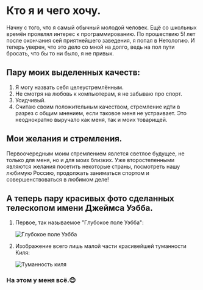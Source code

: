 # Кто я и чего хочу.

Начну с того, что я самый обычный молодой человек. Ещё со школьных времён проявлял интерес к программированию. По прошествию 5! лет после окончания сей приятнейшего заведения, я попал в Нетологию. И теперь уверен, что это дело со мной на долго, ведь на пол пути бросать, что бы то ни было, я не привык.

## Пару моих выделенных качеств:
1. Я могу назвать себя целеустремлённым.
2. Не смотря на любовь к компьютерам, я не забываю про спорт.
3. Усидчивый. 
4. Считаю своим положительным качеством, стремление идти в разрез с общим мнением, если таковое меня не устраивает. Это неоднократно выручало как меня, так и моих товарищей.

## Мои желания и стремления.

Первоочередным моим стремлением явлется светлое будущее, не только для меня, но и для моих близких. Уже второстепенными являются желания посетить некоторые страны, посмотреть нашу любимую Россию, продолжать заниматься спортом и совершенствоваться в любимом деле!

## А теперь пару красивых фото сделанных телескопом имени Джеймса Уэбба.

1. Первое, так называемое "Глубокое поле Уэбба":

    ![Глубокое поле Уэбба](https://live.staticflickr.com/65535/52210366419_d0c892b568.jpg)
   
3. Изображение всего лишь малой части красивейшей туманности Киля:

    ![Туманность киля](https://live.staticflickr.com/65535/52211883534_f45cb76810_c.jpg)

### На этом у меня всё.😊
